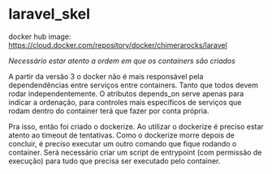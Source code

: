 # laravel_skel

docker hub image: https://cloud.docker.com/repository/docker/chimerarocks/laravel

*Necessário estar atento a ordem em que os containers são criados*

A partir da versão 3 o docker não é mais responsável pela dependendências 
entre serviços entre containers. Tanto que todos devem rodar independentemente. 
O atributos depends_on serve apenas para indicar a ordenação, para controles mais 
específicos de serviços que rodam dentro do container terá que fazer por conta própria.


Pra isso, então foi criado o dockerize.
Ao utilizar o dockerize é preciso estar atento ao timeout de tentativas. 
Como o dockerize morre depois de concluir, é preciso executar um outro comando que fique
rodando o container. Será necessário criar um script de entrypoint (com permissão de execução) 
para tudo que precisa ser executado pelo container. 